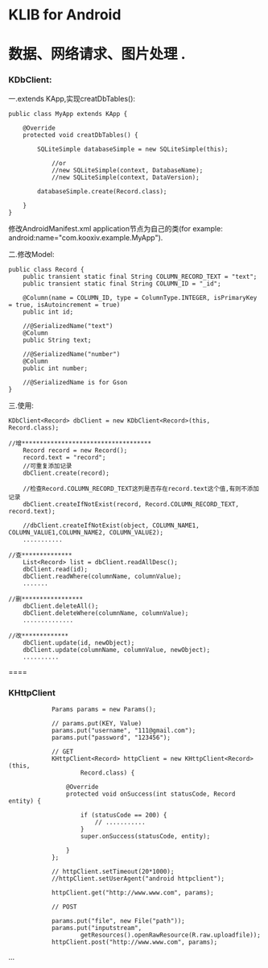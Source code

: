 KLIB for Android
====

数据、网络请求、图片处理
.
====

<h3>KDbClient:</h3>

一.extends KApp,实现creatDbTables():

	public class MyApp extends KApp {
	
		@Override
		protected void creatDbTables() {
		 
			SQLiteSimple databaseSimple = new SQLiteSimple(this); 
			    
			    //or
			    //new SQLiteSimple(context, DatabaseName);
			    //new SQLiteSimple(context, DataVersion);
			    
			databaseSimple.create(Record.class);
	
		}
	}

   修改AndroidManifest.xml application节点为自己的类(for example: android:name="com.kooxiv.example.MyApp").

二.修改Model:
	
	public class Record {
		public transient static final String COLUMN_RECORD_TEXT = "text";
		public transient static final String COLUMN_ID = "_id";
	
		@Column(name = COLUMN_ID, type = ColumnType.INTEGER, isPrimaryKey = true, isAutoincrement = true)
		public int id;
	
		//@SerializedName("text")
		@Column
		public String text;
	
		//@SerializedName("number")
		@Column
		public int number;
		
		//@SerializedName is for Gson
	}
	
三.使用:

	KDbClient<Record> dbClient = new KDbClient<Record>(this, Record.class);

	//增************************************
		Record record = new Record();
		record.text = "record";
		//可重复添加记录
		dbClient.create(record);
		
		//检查Record.COLUMN_RECORD_TEXT这列是否存在record.text这个值,有则不添加记录
		dbClient.createIfNotExist(record, Record.COLUMN_RECORD_TEXT, record.text);
		
		//dbClient.createIfNotExist(object, COLUMN_NAME1, COLUMN_VALUE1,COLUMN_NAME2, COLUMN_VALUE2);
		...........
	
	//查**************
		List<Record> list = dbClient.readAllDesc();
		dbClient.read(id);
		dbClient.readWhere(columnName, columnValue);
		.......
	
	//删*****************
		dbClient.deleteAll();
		dbClient.deleteWhere(columnName, columnValue);
		..............
	
	//改*************
		dbClient.update(id, newObject);
		dbClient.update(columnName, columnValue, newObject);
		..........
	
	
	
====

<h3>KHttpClient</h3>


				Params params = new Params();
		
				// params.put(KEY, Value)
				params.put("username", "111@gmail.com");
				params.put("password", "123456");
		
				// GET
				KHttpClient<Record> httpClient = new KHttpClient<Record>(this,
						Record.class) {
						
					@Override
					protected void onSuccess(int statusCode, Record entity) {
		
						if (statusCode == 200) {
							// ...........
						}
						super.onSuccess(statusCode, entity);
		
					}
				};
		
				// httpClient.setTimeout(20*1000);
				//httpClient.setUserAgent("android httpclient");
				
				httpClient.get("http://www.www.com", params);
		
				// POST
				
				params.put("file", new File("path"));
				params.put("inputstream",
						getResources().openRawResource(R.raw.uploadfile));
				httpClient.post("http://www.www.com", params);

	






...
